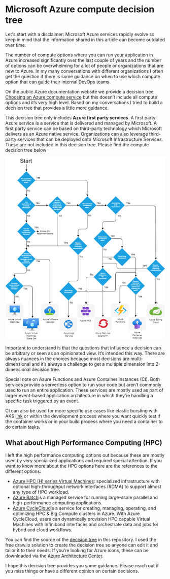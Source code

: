 # Microsoft Azure compute decision tree

Let's start with a disclaimer: Microsoft Azure services rapidly evolve so keep in mind that the information shared in this article can become outdated over time.

The number of compute options where you can run your application in Azure increased significantly over the last couple of years and the number of options can be overwhelming for a lot of people or organizations that are new to Azure.
In my many conversations with different organizations I often get the question if there is some guidance on when to use which compute option that can guide their internal DevOps teams. 

On the public Azure documentation website we provide a decision tree 	[Choosing an Azure compute service](https://docs.microsoft.com/en-us/azure/architecture/guide/technology-choices/compute-decision-tree) but this doesn’t include all compute options and it’s very high level. Based on my conversations I tried to build a decision tree that provides a little more guidance. 

This decision tree only includes **Azure first party services**. A first party Azure service is a service that is delivered and managed by Microsoft. A first party service can be based on third-party technology which Microsoft delivers as an Azure native service. Organizations can also leverage third-party services that can be deployed onto Microsoft Infrastructure Services. These are not included in this decision tree.
Please find the compute decision tree below

![Picture of decision tree](/images/AzureComputeDecisionTree.png)

Important to understand is that the questions that influence a decision can be arbitrary or seen as an opinionated view. It’s intended this way. There are always nuances in the choices because most decisions are multi-dimensional and it’s always a challenge to get a multiple dimension into 2-dimensional decision tree.

Special note on Azure Functions and Azure Container instances (CI). Both services provide a serverless option to run your code but aren’t commonly used to run an entire application. These services are mostly used as part of larger event-based application architecture in which they’re handling a specific task triggered by an event. 

CI can also be used for more specific use cases like elastic bursting with AKS [link](https://docs.microsoft.com/en-us/azure/architecture/solution-ideas/articles/scale-using-aks-with-aci) or within the development process where you want quickly test if the container works or in your build process where you need a container to do certain tasks.

## What about High Performance Computing (HPC)

I left the high performance computing options out because these are mostly used by very specialized applications and required special attention. If you want to know more about the HPC options here are the references to the different options:
- [Azure HPC (H) series Virtual Machines](https://docs.microsoft.com/en-us/azure/virtual-machines/sizes-hpc): specialized infrastructure with optional high-throughput network interfaces (RDMA) to support almost any type of HPC workload. 
- [Azure Batch](https://docs.microsoft.com/en-us/azure/batch/batch-technical-overview)is a managed service for running large-scale parallel and high-performance computing applications.
- [Azure CycleCloud](https://docs.microsoft.com/en-us/azure/cyclecloud/overview?view=cyclecloud-8)is a service for creating, managing, operating, and optimizing HPC & Big Compute clusters in Azure. With Azure CycleCloud, users can dynamically provision HPC capable Virtual Machines with Infiniband interfaces and orchestrate data and jobs for hybrid and cloud workflows.

You can find the source of the [decision tree](https://github.com/MarcvanHouten/AzureComputeDecisionTree/blob/main/AzureComputeDecisionTree.drawio) in this repository. I used the free draw.io solution to create the decision tree so anyone can edit it and tailor it to their needs. If you’re looking for Azure icons, these can be downloaded via the [Azure Architecture Center](https://docs.microsoft.com/en-us/azure/architecture/icons/).

I hope this decision tree provides you some guidance. Please reach out if you miss things or have a different opinion on certain decisions.



